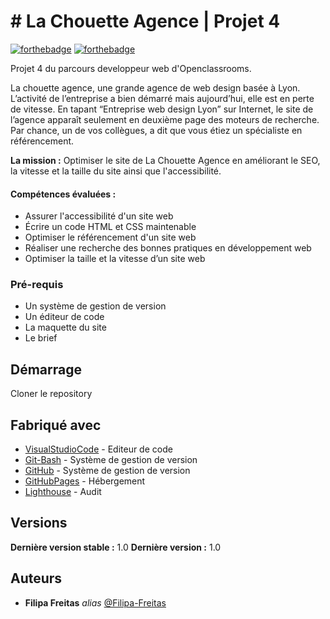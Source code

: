 
# # La Chouette Agence | Projet 4 

[![forthebadge](http://forthebadge.com/images/badges/built-with-love.svg)](http://forthebadge.com)  [![forthebadge](http://forthebadge.com/images/badges/powered-by-electricity.svg)](http://forthebadge.com)

Projet 4 du parcours developpeur web d'Openclassrooms.

 La chouette agence, une grande agence de web design basée à Lyon. L’activité de l’entreprise a bien démarré mais aujourd’hui, elle est en perte de vitesse. En tapant “Entreprise web design Lyon” sur Internet, le site de l’agence apparaît seulement en deuxième page des moteurs de recherche. Par chance, un de vos collègues, a dit que vous étiez un spécialiste en référencement.
 
**La mission :** Optimiser le site de La Chouette Agence en améliorant le SEO, la vitesse et la taille du site ainsi que l'accessibilité.

#### Compétences évaluées :

- Assurer l'accessibilité d'un site web
- Écrire un code HTML et CSS maintenable
- Optimiser le référencement d'un site web
- Réaliser une recherche des bonnes pratiques en développement web
- Optimiser la taille et la vitesse d’un site web

### Pré-requis

- Un système de gestion de version
- Un éditeur de code
- La maquette du site
- Le brief

## Démarrage

Cloner le repository 

## Fabriqué avec

* [VisualStudioCode](https://code.visualstudio.com/) - Editeur de code
* [Git-Bash](https://git-scm.com/downloads) - Système de gestion de version
* [GitHub](https://github.com/) - Système de gestion de version
* [GitHubPages](https://pages.github.com/) - Hébergement
* [Lighthouse](https://chrome.google.com/webstore/detail/lighthouse/blipmdconlkpinefehnmjammfjpmpbjk?hl=fr) - Audit

## Versions

**Dernière version stable :** 1.0
**Dernière version :** 1.0

## Auteurs

* **Filipa Freitas** _alias_ [@Filipa-Freitas](https://github.com/Filipa-Freitas)

